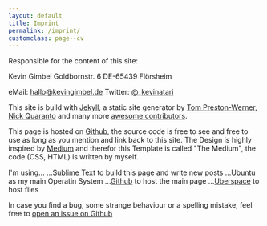 ```yaml
---
layout: default
title: Imprint
permalink: /imprint/
customclass: page--cv
---
```


Responsible for the content of this site:

Kevin Gimbel
Goldbornstr. 6
DE-65439 Flörsheim

eMail: [hallo@kevingimbel.de](mailto:hallo@kevingimbel.de)
Twitter: [@_kevinatari](http://twitter.com/_kevinatari)

This site is build with [Jekyll](http://jekyllrb.com), a static site generator by [Tom Preston-Werner](http://tom.preston-werner.com/), [Nick Quaranto](http://quaran.to/) and many more [awesome contributors](https://github.com/mojombo/jekyll/graphs/contributors).

This page is hosted on [Github](https://github.com/kevingimbel/kevingimbel.github.io), the source code is free to see and free to use as long as you mention and link back to this site. The Design is highly inspired by [Medium](http://medium.com) and therefor this Template is called "The Medium", the code (CSS, HTML) is written by myself.

I'm using...
...[Sublime Text](http://sublimetext.com) to build this page and write new posts
...[Ubuntu](http://www.ubuntu.com/) as my main Operatin System
...[Github](http://github.com) to host the main page
...[Uberspace](http://uberspace.de) to host files

In case you find a bug, some strange behaviour or a spelling mistake, feel free to [open an issue on Github](https://github.com/kevingimbel/kevingimbel.github.io/issues)